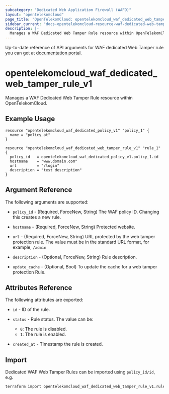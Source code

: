 ```yaml
---
subcategory: "Dedicated Web Application Firewall (WAFD)"
layout: "opentelekomcloud"
page_title: "OpenTelekomCloud: opentelekomcloud_waf_dedicated_web_tamper_rule_v1"
sidebar_current: "docs-opentelekomcloud-resource-waf-dedicated-web-tamper-rule-v1"
description: |-
  Manages a WAF Dedicated Web Tamper Rule resource within OpenTelekomCloud.
---
```


Up-to-date reference of API arguments for WAF dedicated Web Tamper rule you can get at
[documentation portal](https://docs-beta.otc.t-systems.com/web-application-firewall-dedicated/api-ref/apis/rule_management/creating_a_web_tamper_protection_rule.html).

# opentelekomcloud_waf_dedicated_web_tamper_rule_v1

Manages a WAF Dedicated Web Tamper Rule resource within OpenTelekomCloud.

## Example Usage

```hcl
resource "opentelekomcloud_waf_dedicated_policy_v1" "policy_1" {
  name = "policy_at"
}

resource "opentelekomcloud_waf_dedicated_web_tamper_rule_v1" "rule_1" {
  policy_id   = opentelekomcloud_waf_dedicated_policy_v1.policy_1.id
  hostname    = "www.domain.com"
  url         = "/login"
  description = "test description"
}
```

## Argument Reference

The following arguments are supported:

* `policy_id` - (Required, ForceNew, String) The WAF policy ID. Changing this creates a new rule.

* `hostname` - (Required, ForceNew, String) Protected website.

* `url` - (Required, ForceNew, String) URL protected by the web tamper protection rule.
  The value must be in the standard URL format, for example, `/admin`

* `description` - (Optional, ForceNew, String) Rule description.

* `update_cache` - (Optional, Bool) To update the cache for a web tamper protection Rule.

## Attributes Reference

The following attributes are exported:

* `id` -  ID of the rule.

* `status` - Rule status. The value can be:
  + `0`: The rule is disabled.
  + `1`: The rule is enabled.

* `created_at` - Timestamp the rule is created.

## Import

Dedicated WAF Web Tamper Rules can be imported using `policy_id/id`, e.g.

```sh
terraform import opentelekomcloud_waf_dedicated_web_tamper_rule_v1.rule_1 ff95e71c8ae74eba9887193ab22c5757/b39f3a5a1b4f447a8030f0b0703f47f5
```

